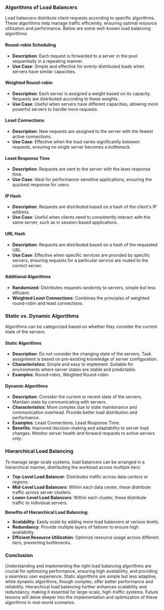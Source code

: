 ### Algorithms of Load Balancers

Load balancers distribute client requests according to specific algorithms. These algorithms help manage traffic efficiently, ensuring optimal resource utilization and performance. Below are some well-known load balancing algorithms:

#### Round-robin Scheduling
- **Description**: Each request is forwarded to a server in the pool sequentially in a repeating manner.
- **Use Case**: Simple and effective for evenly distributed loads when servers have similar capacities.

#### Weighted Round-robin
- **Description**: Each server is assigned a weight based on its capacity. Requests are distributed according to these weights.
- **Use Case**: Useful when servers have different capacities, allowing more powerful servers to handle more requests.

#### Least Connections
- **Description**: New requests are assigned to the server with the fewest active connections.
- **Use Case**: Effective when the load varies significantly between requests, ensuring no single server becomes a bottleneck.

#### Least Response Time
- **Description**: Requests are sent to the server with the least response time.
- **Use Case**: Ideal for performance-sensitive applications, ensuring the quickest response for users.

#### IP Hash
- **Description**: Requests are distributed based on a hash of the client's IP address.
- **Use Case**: Useful when clients need to consistently interact with the same server, such as in session-based applications.

#### URL Hash
- **Description**: Requests are distributed based on a hash of the requested URL.
- **Use Case**: Effective when specific services are provided by specific servers, ensuring requests for a particular service are routed to the correct server.

#### Additional Algorithms
- **Randomized**: Distributes requests randomly to servers, simple but less efficient.
- **Weighted Least Connections**: Combines the principles of weighted round-robin and least connections.

### Static vs. Dynamic Algorithms

Algorithms can be categorized based on whether they consider the current state of the servers.

#### Static Algorithms
- **Description**: Do not consider the changing state of the servers. Task assignment is based on pre-existing knowledge of server configuration.
- **Characteristics**: Simple and easy to implement. Suitable for environments where server states are stable and predictable.
- **Examples**: Round-robin, Weighted Round-robin.

#### Dynamic Algorithms
- **Description**: Consider the current or recent state of the servers. Maintain state by communicating with servers.
- **Characteristics**: More complex due to state maintenance and communication overhead. Provide better load distribution and performance.
- **Examples**: Least Connections, Least Response Time.
- **Benefits**: Improved decision-making and adaptability to server load changes. Monitor server health and forward requests to active servers only.

### Hierarchical Load Balancing

To manage large-scale systems, load balancers can be arranged in a hierarchical manner, distributing the workload across multiple tiers:

- **Top-Level Load Balancer**: Distributes traffic across data centers or regions.
- **Mid-Level Load Balancers**: Within each data center, these distribute traffic across server clusters.
- **Lower-Level Load Balancers**: Within each cluster, these distribute traffic to individual servers.

**Benefits of Hierarchical Load Balancing**:
- **Scalability**: Easily scale by adding more load balancers at various levels.
- **Redundancy**: Provide multiple layers of failover to ensure high availability.
- **Efficient Resource Utilization**: Optimize resource usage across different tiers, preventing bottlenecks.

### Conclusion

Understanding and implementing the right load balancing algorithms are crucial for optimizing performance, ensuring high availability, and providing a seamless user experience. Static algorithms are simple but less adaptive, while dynamic algorithms, though complex, offer better performance and reliability. Hierarchical load balancing further enhances scalability and redundancy, making it essential for large-scale, high-traffic systems. Future lessons will delve deeper into the implementation and optimization of these algorithms in real-world scenarios.
